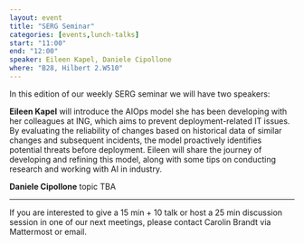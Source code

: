 ```yaml
---
layout: event
title: "SERG Seminar"
categories: [events,lunch-talks]
start: "11:00"
end: "12:00"
speaker: Eileen Kapel, Daniele Cipollone
where: "B28, Hilbert 2.W510"
---
```


In this edition of our weekly SERG seminar we will have two speakers:

**Eileen Kapel** will introduce the AIOps model she has been developing with her colleagues at ING, which aims to prevent deployment-related IT issues. By evaluating the reliability of changes based on historical data of similar changes and subsequent incidents, the model proactively identifies potential threats before deployment. Eileen will share the journey of developing and refining this model, along with some tips on conducting research and working with AI in industry.

**Daniele Cipollone** 
topic TBA

---
If you are interested to give a 15 min + 10 talk or host a 25 min discussion session in one of our next meetings, please contact Carolin Brandt via Mattermost or email.
